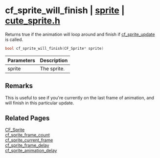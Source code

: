# cf_sprite_will_finish | [sprite](https://github.com/RandyGaul/cute_framework/blob/master/docs/sprite/README.md) | [cute_sprite.h](https://github.com/RandyGaul/cute_framework/blob/master/include/cute_sprite.h)

Returns true if the animation will loop around and finish if [cf_sprite_update](https://github.com/RandyGaul/cute_framework/blob/master/docs/sprite/cf_sprite_update.md) is called.

```cpp
bool cf_sprite_will_finish(CF_Sprite* sprite)
```

Parameters | Description
--- | ---
sprite | The sprite.

## Remarks

This is useful to see if you're currently on the last frame of animation, and will finish in this particular update.

## Related Pages

[CF_Sprite](https://github.com/RandyGaul/cute_framework/blob/master/docs/sprite/cf_sprite.md)  
[cf_sprite_frame_count](https://github.com/RandyGaul/cute_framework/blob/master/docs/sprite/cf_sprite_frame_count.md)  
[cf_sprite_current_frame](https://github.com/RandyGaul/cute_framework/blob/master/docs/sprite/cf_sprite_current_frame.md)  
[cf_sprite_frame_delay](https://github.com/RandyGaul/cute_framework/blob/master/docs/sprite/cf_sprite_frame_delay.md)  
[cf_sprite_animation_delay](https://github.com/RandyGaul/cute_framework/blob/master/docs/sprite/cf_sprite_animation_delay.md)  
